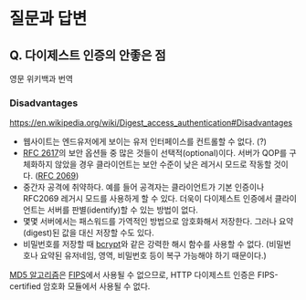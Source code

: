 # 질문과 답변

## Q. 다이제스트 인증의 안좋은 점
영문 위키백과 번역
### Disadvantages
https://en.wikipedia.org/wiki/Digest_access_authentication#Disadvantages

* 웹사이트는 엔드유저에게 보이는 유저 인터페이스를 컨트롤할 수 없다. (?)
* [RFC 2617](https://tools.ietf.org/html/rfc2617)의 보안 옵션들 중 많은 것들이 선택적(optional)이다. 서버가 QOP를 구체화하지 않았을 경우 클라이언트는 보안 수준이 낮은 레거시 모드로 작동할 것이다. ([RFC 2069](https://tools.ietf.org/html/rfc2069))
* 중간자 공격에 취약하다. 예를 들어 공격자는 클라이언트가 기본 인증이나 RFC2069 레거시 모드를 사용하게 할 수 있다. 더욱이 다이제스트 인증에서 클라이언트는 서버를 판별(identify)할 수 있는 방법이 없다.
* 몇몇 서버에서는 패스워드를 가역적인 방법으로 암호화해서 저장한다. 그러나 요약(digest)된 값을 대신 저장할 수도 있다.
* 비밀번호를 저장할 때 [bcrypt](https://en.wikipedia.org/wiki/Bcrypt)와 같은 강력한 해시 함수를 사용할 수 없다. (비밀번호나 요약된 유저네임, 영역, 비밀번호 등이 복구 가능해야 하기 때문이다.)

[MD5 알고리즘](https://en.wikipedia.org/wiki/MD5)은  [FIPS](https://en.wikipedia.org/wiki/FIPS_140-2)에서 사용될 수 없으므로, HTTP 다이제스트 인증은 FIPS-certified 암호화 모듈에서 사용될 수 없다.
